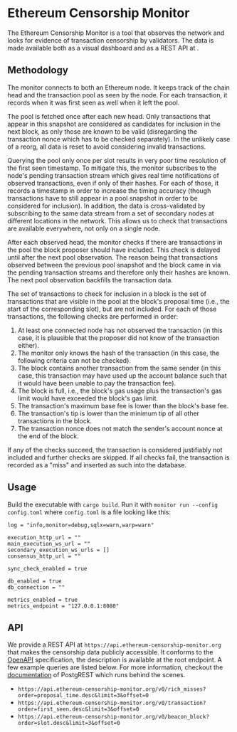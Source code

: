 # Ethereum Censorship Monitor

The Ethereum Censorship Monitor is a tool that observes the network and looks
for evidence of transaction censorship by validators. The data is made available
both as a [](https://www.ethereum-censorship-monitor.org) visual dashboard and
as a REST API at [](https://api.ethereum-censorship-monitor.org).

## Methodology

The monitor connects to both an Ethereum node. It keeps track of the chain head
and the transaction pool as seen by the node. For each transaction, it records
when it was first seen as well when it left the pool.

The pool is fetched once after each new head. Only transactions that appear in
this snapshot are considered as candidates for inclusion in the next block, as
only those are known to be valid (disregarding the transaction nonce which has
to be checked separately). In the unlikely case of a reorg, all data is reset to
avoid considering invalid transactions.

Querying the pool only once per slot results in very poor time resolution of the
first seen timestamp. To mitigate this, the monitor subscribes to the node's
pending transaction stream which gives real time notifications of observed
transactions, even if only of their hashes. For each of those, it records a
timestamp in order to increase the timing accuracy (though transactions have to
still appear in a pool snapshot in order to be considered for inclusion). In
addition, the data is cross-validated by subscribing to the same data stream
from a set of secondary nodes at different locations in the network. This allows
us to check that transactions are available everywhere, not only on a single
node.

After each observed head, the monitor checks if there are transactions in the
pool the block proposer should have included. This check is delayed until after
the next pool observation. The reason being that transactions observed between
the previous pool snapshot and the block came in via the pending transaction
streams and therefore only their hashes are known. The next pool observation
backfills the transaction data.

The set of transactions to check for inclusion in a block is the set of
transactions that are visible in the pool at the block's proposal time (i.e.,
the start of the corresponding slot), but are not included. For each of those
transactions, the following checks are performed in order:

1. At least one connected node has not observed the transaction (in this case,
   it is plausible that the proposer did not know of the transaction either).
2. The monitor only knows the hash of the transaction (in this case, the
   following criteria can not be checked).
3. The block contains another transaction from the same sender (in this case,
   this transaction may have used up the account balance such that it would have
   been unable to pay the transaction fee).
4. The block is full, i.e., the block's gas usage plus the transaction's gas
   limit would have exceeded the block's gas limit.
5. The transaction's maximum base fee is lower than the block's base fee.
6. The transaction's tip is lower than the minimum tip of all other transactions
   in the block.
7. The transaction nonce does not match the sender's account nonce at the end of
   the block.

If any of the checks succeed, the transaction is considered justifiably not
included and further checks are skipped. If all checks fail, the transaction is
recorded as a "miss" and inserted as such into the database.

## Usage

Build the executable with `cargo build`. Run it with
`monitor run --config config.toml` where `config.toml` is a file looking like
this:

```
log = "info,monitor=debug,sqlx=warn,warp=warn"

execution_http_url = ""
main_execution_ws_url = ""
secondary_execution_ws_urls = []
consensus_http_url = ""

sync_check_enabled = true

db_enabled = true
db_connection = ""

metrics_enabled = true
metrics_endpoint = "127.0.0.1:8080"
```

## API

We provide a REST API at `https://api.ethereum-censorship-monitor.org` that
makes the censorship data publicly accessible. It conforms to the
[OpenAPI](https://openapis.org) specification, the description is available at
the root endpoint. A few example queries are listed below. For more information,
checkout the [documentation](https://postgrest.org/en/stable/api.html) of
PostgREST which runs behind the scenes.

- `https://api.ethereum-censorship-monitor.org/v0/rich_misses?order=proposal_time.desc&limit=3&offset=0`
- `https://api.ethereum-censorship-monitor.org/v0/transaction?order=first_seen.desc&limit=3&offset=0`
- `https://api.ethereum-censorship-monitor.org/v0/beacon_block?order=slot.desc&limit=3&offset=0`
